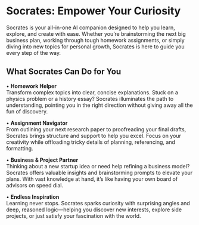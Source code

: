 # Socrates: Empower Your Curiosity

Socrates is your all-in-one AI companion designed to help you learn, explore, and create with ease. Whether you’re brainstorming the next big business plan, working through tough homework assignments, or simply diving into new topics for personal growth, Socrates is here to guide you every step of the way.

## What Socrates Can Do for You

• **Homework Helper**  
  Transform complex topics into clear, concise explanations. Stuck on a physics problem or a history essay? Socrates illuminates the path to understanding, pointing you in the right direction without giving away all the fun of discovery.

• **Assignment Navigator**  
  From outlining your next research paper to proofreading your final drafts, Socrates brings structure and support to help you excel. Focus on your creativity while offloading tricky details of planning, referencing, and formatting.

• **Business & Project Partner**  
  Thinking about a new startup idea or need help refining a business model? Socrates offers valuable insights and brainstorming prompts to elevate your plans. With vast knowledge at hand, it’s like having your own board of advisors on speed dial.

• **Endless Inspiration**  
  Learning never stops. Socrates sparks curiosity with surprising angles and deep, reasoned logic—helping you discover new interests, explore side projects, or just satisfy your fascination with the world.


